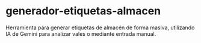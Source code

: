 # generador-etiquetas-almacen
Herramienta para generar etiquetas de almacén de forma masiva, utilizando IA de Gemini para analizar vales o mediante entrada manual.
